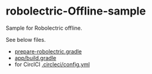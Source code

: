 # robolectric-Offline-sample

Sample for Robolectric offline.

See below files.

* [prepare-robolectric.gradle](https://github.com/STAR-ZERO/robolectric-offline-sample/blob/master/prepare-robolectric.gradle)
* [app/build.gradle](https://github.com/STAR-ZERO/robolectric-offline-sample/blob/master/app/build.gradle#L7)
* for CirclCI [.circleci/config.yml](https://github.com/STAR-ZERO/robolectric-offline-sample/blob/master/.circleci/config.yml)

